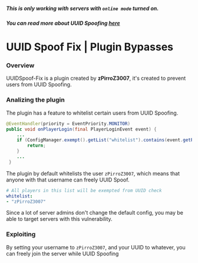 ##### This is only working with servers with `online mode` turned on.
##### You can read more about UUID Spoofing [here](https://github.com/NexTre-dev/Minecraft-Server-Griefing/blob/main/English/Exploiting/UUIDSpoofing.md)

# UUID Spoof Fix | Plugin Bypasses

### Overview
UUIDSpoof-Fix is a plugin created by **zPirroZ3007**, it's created to prevent users from UUID Spoofing.

### Analizing the plugin
The plugin has a feature to whitelist certain users from UUID Spoofing.
```java
@EventHandler(priority = EventPriority.MONITOR)
public void onPlayerLogin(final PlayerLoginEvent event) {
    ...
    if (ConfigManager.exempt().getList("whitelist").contains(event.getPlayer().getName())) {
        return;
    }
    ...
 }
```
The plugin by default whitelists the user `zPirroZ3007`, which means that anyone with that username can freely UUID Spoof.
```yml
# All players in this list will be exempted from UUID check
whitelist:
- "zPirroZ3007"
```
Since a lot of server admins don't change the default config, you may be able to target servers with this vulnerability.

### Exploiting

By setting your username to `zPirroZ3007`, and your UUID to whatever, you can freely join the server while UUID Spoofing
